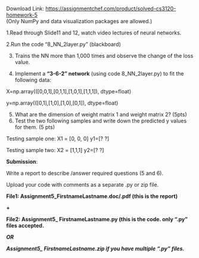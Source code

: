 Download Link: https://assignmentchef.com/product/solved-cs3120-homework-5
<br>
(Only NumPy and data visualization packages are allowed.)

1.Read through Slide11 and 12, watch video lectures of neural networks.

2.Run the code “8_NN_2layer.py” (blackboard)

3. Trains the NN more than 1,000 times and observe the change of the loss value.

<ol start="4">

 <li>Implement a <strong>“3-6-2” network</strong> (using code 8_NN_2layer.py) to fit the following data:</li>

</ol>

X=np.array(([0,0,1],[0,1,1],[1,0,1],[1,1,1]), dtype=float)

y=np.array(([0,1],[1,0],[1,0],[0,1]), dtype=float)




<ol start="5">

 <li>What are the dimension of weight matrix 1 and weight matrix 2? (5pts)</li>

 <li>Test the two following samples and write down the predicted y values for them. (5 pts)</li>

</ol>

Testing sample one: X1 = [0, 0, 0]    y1=[? ?]

Testing sample two: X2 = [1,1,1]      y2=[? ?]







<strong>Submission</strong>:




Write a report to describe /answer required questions (5 and 6).

Upload your code with comments as a separate .py or zip file.

<strong> </strong>

<strong>       File1: Assignment5_FirstnameLastname.doc/.pdf (this is the report)</strong>

<strong>+</strong>

<strong>File2: Assignment5_ FirstnameLastname.py (this is the code. only “.py” files accepted. </strong>

<strong><em>            OR</em></strong>

<strong><em>          Assignment5_ FirstnameLastname.zip if you have multiple “.py” files.</em></strong>


